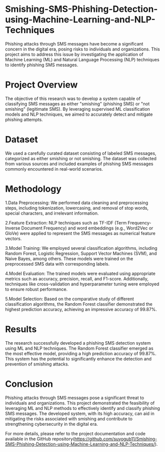 # Smishing-SMS-Phishing-Detection-using-Machine-Learning-and-NLP-Techniques
Phishing attacks through SMS messages have become a significant concern in the digital era, posing risks to individuals and organizations. This project aims to address this issue by investigating the application of Machine Learning (ML) and Natural Language Processing (NLP) techniques to identify phishing SMS messages.

# Project Overview
The objective of this research was to develop a system capable of classifying SMS messages as either "smishing" (phishing SMS) or "not smishing" (legitimate SMS). By leveraging supervised ML classification models and NLP techniques, we aimed to accurately detect and mitigate phishing attempts.

# Dataset
We used a carefully curated dataset consisting of labeled SMS messages, categorized as either smishing or not smishing. The dataset was collected from various sources and included examples of phishing SMS messages commonly encountered in real-world scenarios.

# Methodology
1.Data Preprocessing: We performed data cleaning and preprocessing steps, including tokenization, lowercasing, and removal of stop words, special characters, and irrelevant information.

2.Feature Extraction: NLP techniques such as TF-IDF (Term Frequency-Inverse Document Frequency) and word embeddings (e.g., Word2Vec or GloVe) were applied to represent the SMS messages as numerical feature vectors.

3.Model Training: We employed several classification algorithms, including Random Forest, Logistic Regression, Support Vector Machines (SVM), and Naive Bayes, among others. These models were trained on the preprocessed SMS data with corresponding labels.

4.Model Evaluation: The trained models were evaluated using appropriate metrics such as accuracy, precision, recall, and F1-score. Additionally, techniques like cross-validation and hyperparameter tuning were employed to ensure robust performance.

5.Model Selection: Based on the comparative study of different classification algorithms, the Random Forest classifier demonstrated the highest prediction accuracy, achieving an impressive accuracy of 99.87%.

# Results
The research successfully developed a phishing SMS detection system using ML and NLP techniques. The Random Forest classifier emerged as the most effective model, providing a high prediction accuracy of 99.87%. This system has the potential to significantly enhance the detection and prevention of smishing attacks.

# Conclusion
Phishing attacks through SMS messages pose a significant threat to individuals and organizations. This project demonstrated the feasibility of leveraging ML and NLP methods to effectively identify and classify phishing SMS messages. The developed system, with its high accuracy, can aid in mitigating the risks associated with smishing and contribute to strengthening cybersecurity in the digital era.

For more details, please refer to the project documentation and code available in the GitHub repository(https://github.com/suyogub11/Smishing-SMS-Phishing-Detection-using-Machine-Learning-and-NLP-Techniques/).

